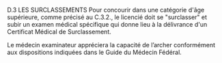 D.3 LES SURCLASSEMENTS
Pour concourir dans une catégorie d'âge supérieure, comme précisé au C.3.2., le licencié doit se
"surclasser" et subir un examen médical spécifique qui donne lieu à la délivrance d'un Certificat Médical de
Surclassement.

Le médecin examinateur appréciera la capacité de l’archer conformément aux dispositions indiquées dans
le Guide du Médecin Fédéral.

